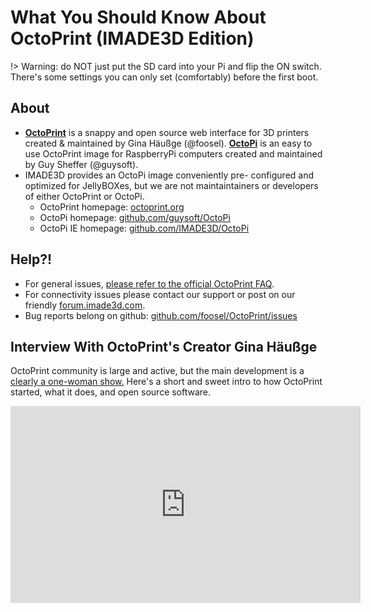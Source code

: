 # What You Should Know About OctoPrint (IMADE3D Edition)

!> Warning: do NOT just put the SD card into your Pi and flip the ON switch. There's some settings you can only set (comfortably) before the first boot.

## About

- **[OctoPrint](http://octoprint.org)** is a snappy and open source web interface for 3D printers created & maintained by Gina Häußge (@foosel). **[OctoPi](https://github.com/guysoft/OctoPi)** is an easy to use OctoPrint image for RaspberryPi computers created and maintained by Guy Sheffer (@guysoft).
- IMADE3D provides an OctoPi image conveniently pre- configured and optimized for JellyBOXes, but we are not maintaintainers or developers of either OctoPrint or OctoPi.
    - OctoPrint homepage: [octoprint.org](https://octoprint.org/)
    - OctoPi homepage: [github.com/guysoft/OctoPi](https://github.com/guysoft/OctoPi)
    - OctoPi IE homepage: [github.com/IMADE3D/OctoPi](https://github.com/IMADE3D/OctoPi)

## Help?!

- For general issues, [please refer to the official OctoPrint FAQ](https://community.octoprint.org/c/support/faq).
- For connectivity issues please contact our support or post on our friendly [forum.imade3d.com](http://forum.imade3d.com).
- Bug reports belong on github: [github.com/foosel/OctoPrint/issues](https://github.com/foosel/OctoPrint/issues)

## Interview With OctoPrint's Creator Gina Häußge

OctoPrint community is large and active, but the main development is a [clearly a one-woman show.](https://github.com/foosel/OctoPrint/graphs/contributors) Here's a short and sweet intro to how OctoPrint started, what it does, and open source software.

<iframe width="560" height="315" src="https://www.youtube.com/embed/qytk8_JpYyQ" frameborder="0" allow="accelerometer; autoplay; encrypted-media; gyroscope; picture-in-picture" allowfullscreen></iframe>